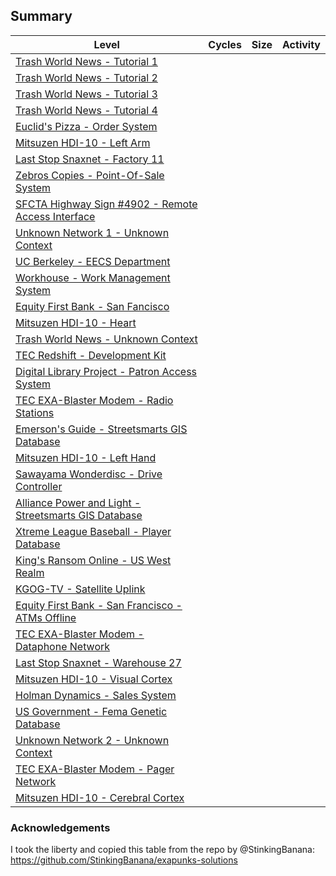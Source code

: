 
## Summary


| Level                                                                                                                   | Cycles | Size | Activity|
|-------------------------------------------------------------------------------------------------------------------------|--------|------|---------|
| [Trash World News - Tutorial 1](solutions/01-trash-world-news-tutorial-1)                                               |        |      |         |
| [Trash World News - Tutorial 2](solutions/02-trash-world-news-tutorial-2)                                               |        |      |         |
| [Trash World News - Tutorial 3](solutions/03-trash-world-news-tutorial-3)                                               |        |      |         |
| [Trash World News - Tutorial 4](solutions/04-trash-world-news-tutorial-4)                                               |        |      |         |
| [Euclid's Pizza - Order System](solutions/05-euclids-pizza-order-system)                                                |        |      |         |
| [Mitsuzen HDI-10 - Left Arm](solutions/06-mitsuzen-hdi-10-left-arm)                                                     |        |      |         |
| [Last Stop Snaxnet - Factory 11](solutions/07-last-stop-snaxnet-factory-11)                                             |        |      |         |
| [Zebros Copies - Point-Of-Sale System](solutions/08-zebros-copies-point-of-sale-system)                                 |        |      |         |
| [SFCTA Highway Sign #4902 - Remote Access Interface](solutions/09-sfcta-highway-sign-4902-remote-access-interface)      |        |      |         |
| [Unknown Network 1 - Unknown Context](solutions/10-unknown-network-1-unknown-context)                                   |        |      |         |
| [UC Berkeley - EECS Department](solutions/11-uc-berkeley-eecs-department)                                               |        |      |         |
| [Workhouse - Work Management System](solutions/12-workhouse-work-management-system)                                     |        |      |         |
| [Equity First Bank - San Fancisco](solutions/13-equity-first-bank-san-francisco)                                        |        |      |         |
| [Mitsuzen HDI-10 - Heart](solutions/14-mitsuzen-hdi-10-heart)                                                           |        |      |         |
| [Trash World News - Unknown Context](solutions/15-trash-world-news-unknown-context)                                     |        |      |         |
| [TEC Redshift - Development Kit](solutions/16-tec-redshift-development-kit)                                             |        |      |         |
| [Digital Library Project - Patron Access System](solutions/17-digital-library-project-patron-access-system)             |        |      |         |
| [TEC EXA-Blaster Modem - Radio Stations](solutions/18-tec-exa-blaster-modem-radio-stations)                             |        |      |         |
| [Emerson's Guide - Streetsmarts GIS Database](solutions/19-emersonsguide-streetsmarts-gis-database)                     |        |      |         |
| [Mitsuzen HDI-10 - Left Hand](solutions/20-mitsuzen-hdi-10-left-hand)                                                   |        |      |         |
| [Sawayama Wonderdisc - Drive Controller](solutions/21-sawayama-wonderdisc-drive-controller)                             |        |      |         |
| [Alliance Power and Light - Streetsmarts GIS Database](solutions/22-alliance-power-and-light-streetsmarts-gis-database) |        |      |         |
| [Xtreme League Baseball - Player Database](solutions/23-xtreme-league-baseball-player-database)                         |        |      |         |
| [King's Ransom Online - US West Realm](solutions/24-kings-ransom-online-us-west-realm)                                  |        |      |         |
| [KGOG-TV - Satellite Uplink](solutions/25-kgog-tv-satellite-uplink)                                                     |        |      |         |
| [Equity First Bank - San Francisco - ATMs Offline](solutions/26-equity-first-bank-san-francisco-atms-offline)           |        |      |         |
| [TEC EXA-Blaster Modem - Dataphone Network](solutions/27-tec-exa-blaster-modem-dataphone-network)                       |        |      |         |
| [Last Stop Snaxnet - Warehouse 27](solutions/28-last-stop-snaxnet-warehouse-27)                                         |        |      |         |
| [Mitsuzen HDI-10 - Visual Cortex](solutions/29-mitsuzen-hdi-10-visual-cortex)                                           |        |      |         |
| [Holman Dynamics - Sales System](solutions/30-holman-dynamics-sales-system)                                             |        |      |         |
| [US Government - Fema Genetic Database](solutions/31-us-government-fema-genetic-database)                               |        |      |         |
| [Unknown Network 2 - Unknown Context](solutions/32-unknown-network-2-unknown-context)                                   |        |      |         |
| [TEC EXA-Blaster Modem - Pager Network](solutions/33-tec-exa-blaster-modem-pager-network)                               |        |      |         |
| [Mitsuzen HDI-10 - Cerebral Cortex](solutions/34-mitsuzen-hdi-10-cerebral-cortex)                                       |        |      |         |


### Acknowledgements
I took the liberty and copied this table from the repo by @StinkingBanana: https://github.com/StinkingBanana/exapunks-solutions


